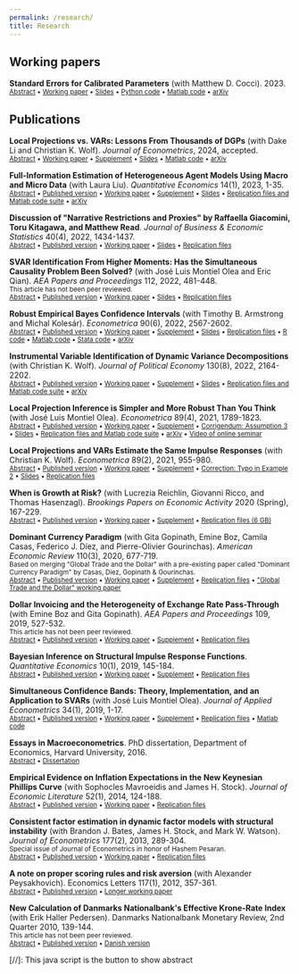 ```yaml
---
permalink: /research/
title: Research
---
```


## Working papers

**Standard Errors for Calibrated Parameters** (with Matthew D. Cocci). 2023.\
<small><a href="#/" onclick="visib('calibration')">Abstract</a> &bull; [Working paper](../files/calibration.pdf) &bull; [Slides](../files/calibration_slides.pdf) &bull; [Python code](https://github.com/mikkelpm/stderr_calibration_python) &bull; [Matlab code](https://github.com/mikkelpm/stderr_calibration_matlab) &bull; [arXiv](https://arxiv.org/abs/2109.08109)</small>
<div id="calibration" style="display: none; text-align: justify; line-height: 1.1; margin: -1em 0em 1em 0em" ><small>
Calibration, the practice of choosing the parameters of a structural model to match certain empirical moments, can be viewed as minimum distance estimation. Existing standard error formulas for such estimators require a consistent estimate of the correlation structure of the empirical moments, which is often unavailable in practice. Instead, the variances of the individual empirical moments are usually readily estimable. Using only these variances, we derive conservative standard errors and confidence intervals for the structural parameters that are valid even under the worst-case correlation structure. In the over-identified case, we show that the moment weighting scheme that minimizes the worst-case estimator variance amounts to a moment selection problem with a simple solution. Finally, we develop tests of over-identifying or parameter restrictions. We apply our methods empirically to a model of menu cost pricing for multi-product firms and to a heterogeneous agent New Keynesian model.
</small></div>


## Publications

**Local Projections vs. VARs: Lessons From Thousands of DGPs** (with Dake Li and Christian K. Wolf). *Journal of Econometrics*, 2024, accepted.\
<small><a href="#/" onclick="visib('lp-var-simul')">Abstract</a> &bull; [Working paper](../files/lp_var_simul.pdf) &bull; [Supplement](../files/lp_var_simul_supplement.pdf) &bull; [Slides](../files/lp_var_simul_slides.pdf) &bull; [Matlab code](https://github.com/dake-li/lp_var_simul) &bull; [arXiv](https://arxiv.org/abs/2104.00655)</small>
<div id="lp-var-simul" style="display: none; text-align: justify; line-height: 1.1; margin: -1em 0em 1em 0em" ><small>
We conduct a simulation study of Local Projection (LP) and Vector Autoregression (VAR) estimators of structural impulse responses across thousands of data generating processes, designed to mimic the properties of the universe of U.S. macroeconomic data. Our analysis considers various identification schemes and several variants of LP and VAR estimators, employing bias correction, shrinkage, or model averaging. A clear bias-variance trade-off emerges: LP estimators have lower bias than VAR estimators, but they also have substantially higher variance at intermediate and long horizons. Bias-corrected LP is the preferred method if and only if the researcher overwhelmingly prioritizes bias. For researchers who also care about precision, VAR methods are the most attractive&mdash;Bayesian VARs at short and long horizons, and least-squares VARs at intermediate and long horizons.
</small></div>

**Full-Information Estimation of Heterogeneous Agent Models Using Macro and Micro Data** (with Laura Liu). *Quantitative Economics* 14(1), 2023, 1-35.\
<small><a href="#/" onclick="visib('het_agents')">Abstract</a> &bull; [Published version](https://doi.org/10.3982/QE1810) &bull; [Working paper](../files/het_agents.pdf) &bull; [Supplement](../files/het_agents_supplement.pdf) &bull; [Slides](../files/het_agents_slides.pdf) &bull; [Replication files and Matlab code suite](https://github.com/mikkelpm/het_agents_bayes) &bull; [arXiv](https://arxiv.org/abs/2101.04771)</small>
<div id="het_agents" style="display: none; text-align: justify; line-height: 1.1; margin: -1em 0em 1em 0em" ><small>
We develop a generally applicable full-information inference method for heterogeneous agent models, combining aggregate time series data and repeated cross sections of micro data. To handle unobserved aggregate state variables that affect cross-sectional distributions, we compute a numerically unbiased estimate of the model-implied likelihood function. Employing the likelihood estimate in a Markov Chain Monte Carlo algorithm, we obtain fully efficient and valid Bayesian inference. Evaluation of the micro part of the likelihood lends itself naturally to parallel computing. Numerical illustrations in models with heterogeneous households or firms demonstrate that the proposed full-information method substantially sharpens inference relative to using only macro data, and for some parameters micro data is essential for identification.
</small></div>

**Discussion of "Narrative Restrictions and Proxies" by Raffaella Giacomini, Toru Kitagawa, and Matthew Read**. *Journal of Business & Economic Statistics* 40(4), 2022, 1434-1437.\
<small><a href="#/" onclick="visib('narrative_discussion')">Abstract</a> &bull; [Published version](https://doi.org/10.1080/07350015.2022.2096042) &bull; [Working paper](../files/narrative_discussion.pdf) &bull; [Slides](../files/narrative_discussion_slides.pdf) &bull; [Replication files](../files/narrative_discussion_replication.zip)</small>
<div id="narrative_discussion" style="display: none; text-align: justify; line-height: 1.1; margin: -1em 0em 1em 0em" ><small>
In this discussion of an insightful paper by Giacomini, Kitagawa & Read (GKR), I make two points. First, the proxy approach to exploiting narrative restrictions has several appealing robustness properties relative to the likelihood approaches of Antolín-Díaz &amp; Rubio-Ramírez&nbsp;(2018) and GKR (2021): The proxy approach allows the narrative signals to be imperfect and arrive non-randomly, and furthermore, the economic shocks are allowed to be non-invertible. Second, the weak instrument problem that GKR discuss can be overcome by using procedures designed for small samples, such as permutation tests.
</small></div>

**SVAR Identification From Higher Moments: Has the Simultaneous Causality Problem Been Solved?** (with José Luis Montiel Olea and Eric Qian). *AEA Papers and Proceedings* 112, 2022, 481-448.\
<small>This article has not been peer reviewed.<br>
<a href="#/" onclick="visib('higher_moments')">Abstract</a> &bull; [Published version](https://doi.org/10.1257/pandp.20221047) &bull; [Working paper](../files/svar_higher_moments.pdf) &bull; [Slides](../files/svar_higher_moments_slides.pdf) &bull; [Replication files](https://github.com/eric-qian/higher_moments)</small>
<div id="higher_moments" style="display: none; text-align: justify; line-height: 1.1; margin: -1em 0em 1em 0em" ><small>
Two recent strands of the literature on Structural Vector Autoregressions (SVARs) use higher moments for identification. One of them exploits independence and non-Gaussianity of the shocks; the other, stochastic volatility (heteroskedasticity). These approaches achieve point identification without imposing exclusion or sign restrictions. &nbsp;We review this work critically, and contrast its goals with the separate research program that has pushed for macroeconometrics to rely more heavily on credible economic restrictions and institutional knowledge, as is the standard in microeconometric policy evaluation. Identification based on higher moments imposes substantively stronger assumptions on the shock process than standard second-order SVAR identification methods do. We recommend that these assumptions be tested in applied work. Even when the assumptions are not rejected, inference based on higher moments necessarily demands more from a finite sample than standard approaches do. Thus, in our view, weak identification issues should be given high priority by applied users.
</small></div>

**Robust Empirical Bayes Confidence Intervals** (with Timothy B. Armstrong and Michal Kolesár). *Econometrica* 90(6), 2022, 2567-2602.\
<small><a href="#/" onclick="visib('ebci')">Abstract</a> &bull; [Published version](https://doi.org/10.3982/ECTA18597) &bull; [Working paper](../files/ebci.pdf) &bull; [Supplement](../files/ebci_supplement.pdf) &bull; [Slides](../files/ebci_slides.pdf) &bull; [Replication files](../files/ebci_replication.zip) &bull; [R code](https://github.com/kolesarm/ebci) &bull; [Matlab code](https://github.com/mikkelpm/ebci_matlab) &bull; [Stata code](https://github.com/kolesarm/ebciStata) &bull; [arXiv](https://arxiv.org/abs/2004.03448)</small>
<div id="ebci" style="display: none; text-align: justify; line-height: 1.1; margin: -1em 0em 1em 0em" ><small>
We construct robust empirical Bayes confidence intervals (EBCIs) in a normal means problem. The intervals are centered at the usual linear empirical Bayes estimator, but use a critical value accounting for shrinkage. Parametric EBCIs that assume a normal distribution for the means (Morris, 1983) may substantially undercover when this assumption is violated. In contrast, our EBCIs control coverage regardless of the means distribution, while remaining close in length to the parametric EBCIs when the means are indeed Gaussian. If the means are treated as fixed, our EBCIs have an average coverage guarantee: the coverage probability is at least $1-\alpha$ on average across the $n$ EBCIs for each of the means. Our empirical application considers the effects of U.S. neighborhoods on intergenerational mobility.
</small></div>

**Instrumental Variable Identification of Dynamic Variance Decompositions** (with Christian K. Wolf). *Journal of Political Economy* 130(8), 2022, 2164-2202.\
<small><a href="#/" onclick="visib('decomp_iv')">Abstract</a> &bull; [Published version](https://doi.org/10.1086/720141) &bull; [Working paper](../files/decomp_iv.pdf) &bull; [Supplement](../files/decomp_iv_supplement.pdf) &bull; [Slides](../files/decomp_iv_slides.pdf) &bull; [Replication files and Matlab code suite](https://github.com/mikkelpm/svma_iv) &bull; [arXiv](http://arxiv.org/abs/2011.01380)</small>
<div id="decomp_iv" style="display: none; text-align: justify; line-height: 1.1; margin: -1em 0em 1em 0em" ><small>
Macroeconomists increasingly use external sources of exogenous variation for causal inference. However, unless such external instruments (proxies) capture the underlying shock without measurement error, existing methods are silent on the importance of that shock for macroeconomic fluctuations. We show that, in a general moving average model with external instruments, variance decompositions for the instrumented shock are interval-identified, with informative bounds. Various additional restrictions guarantee point identification of both variance and historical decompositions. Unlike SVAR analysis, our methods do not require invertibility. Applied to U.S. data, they give a tight upper bound on the importance of monetary shocks for inflation dynamics.
</small></div>

**Local Projection Inference is Simpler and More Robust Than You Think** (with José Luis Montiel Olea). *Econometrica* 89(4), 2021, 1789-1823.\
<small><a href="#/" onclick="visib('lp_inference')">Abstract</a> &bull; [Published version](https://doi.org/10.3982/ECTA18756) &bull; [Working paper](../files/lp_inference.pdf) &bull; [Supplement](../files/lp_inference_supplement.pdf) &bull; [Corrigendum: Assumption 3](../files/lp_inference_corrigendum.pdf) &bull; [Slides](../files/lp_inference_slides.pdf) &bull; [Replication files and Matlab code suite](https://github.com/jm4474/Lag-augmented_LocalProjections) &bull; [arXiv](https://arxiv.org/abs/2007.13888) &bull; [Video of online seminar](https://youtu.be/UrFoU8GsoBs)</small>
<div id="lp_inference" style="display: none; text-align: justify; line-height: 1.1; margin: -1em 0em 1em 0em" ><small>
Applied macroeconomists often compute confidence intervals for impulse responses using local projections, i.e., direct linear regressions of future outcomes on current covariates. This paper proves that local projection inference robustly handles two issues that commonly arise in applications: highly persistent data and the estimation of impulse responses at long horizons. &nbsp;We consider local projections that control for lags of the variables in the regression. We show that lag-augmented local projections with normal critical values are asymptotically valid uniformly over (i) both stationary and non-stationary data, and also over (ii) a wide range of response horizons. Moreover, lag augmentation obviates the need to correct standard errors for serial correlation in the regression residuals. Hence, local projection inference is arguably both simpler than previously thought and more robust than standard autoregressive inference, whose validity is known to depend sensitively on the persistence of the data and on the length of the horizon.
</small></div>

**Local Projections and VARs Estimate the Same Impulse Responses** (with Christian K. Wolf). *Econometrica* 89(2), 2021, 955-980.\
<small><a href="#/" onclick="visib('lp_var')">Abstract</a> &bull; [Published version](https://doi.org/10.3982/ECTA17813) &bull; [Working paper](../files/lp_var.pdf) &bull; [Supplement](../files/lp_var_supplement.pdf) &bull; [Correction: Typo in Example 2](../files/lp_var_corrigendum.pdf) &bull; [Slides](../files/lp_var_slides.pdf) &bull; [Replication files](../files/lp_var_replication.zip)</small>
<div id="lp_var" style="display: none; text-align: justify; line-height: 1.1; margin: -1em 0em 1em 0em" ><small>
We prove that local projections (LPs) and Vector Autoregressions (VARs) estimate the same impulse responses. This nonparametric result only requires unrestricted lag structures. We discuss several implications: (i) LP and VAR estimators are not conceptually separate procedures; instead, they are simply two dimension reduction techniques with common estimand but different finite-sample properties. (ii) VAR-based structural identification -&nbsp;including short-run, long-run, or sign restrictions -&nbsp;can equivalently be performed using LPs, and <em>vice versa</em>. (iii) Structural estimation with an instrument (proxy) can be carried out by ordering the instrument first in a recursive VAR, even under non-invertibility. (iv) Linear VARs are as robust to non-linearities as linear LPs.
</small></div>

**When is Growth at Risk?** (with Lucrezia Reichlin, Giovanni Ricco, and Thomas Hasenzagl). *Brookings Papers on Economic Activity* 2020 (Spring), 167-229.\
<small><a href="#/" onclick="visib('gar')">Abstract</a> &bull; [Published version](https://www.brookings.edu/bpea-articles/when-is-growth-at-risk/) &bull; [Working paper](../files/gar.pdf) &bull; [Supplement](../files/gar_supplement.pdf) &bull; [Replication files (6 GB)](https://www.dropbox.com/s/68lmjwgzfexvap2/replication_files.zip?dl=0)</small>
<div id="gar" style="display: none; text-align: justify; line-height: 1.1; margin: -1em 0em 1em 0em" ><small>
This paper empirically evaluates the potentially non-linear nexus between financial indicators and the distribution of future GDP growth, using a rich set of macroeconomic and financial variables covering 13 advanced economies. We evaluate the out-of-sample forecast performance of financial variables for GDP growth, including a fully real-time exercise based on a flexible non-parametric model. We also use a parametric model to estimate the moments of the time-varying distribution of GDP and evaluate their in-sample estimation uncertainty. Our overall conclusion is pessimistic: Moments other than the conditional mean are poorly estimated, and no predictors we consider provide robust and precise advance warnings of tail risks or indeed about any features of the GDP growth distribution other than the mean. In particular, financial variables contribute little to such distributional forecasts, beyond the information contained in real indicators.
</small></div>

**Dominant Currency Paradigm** (with Gita Gopinath, Emine Boz, Camila Casas, Federico J. Díez, and Pierre-Olivier Gourinchas). *American Economic Review* 110(3), 2020, 677-719.\
<small>Based on merging "Global Trade and the Dollar" with a pre-existing paper called "Dominant Currency Paradigm" by Casas, Diez, Gopinath & Gourinchas.<br>
<a href="#/" onclick="visib('dcp')">Abstract</a> &bull; [Published version](https://www.aeaweb.org/articles?id=10.1257/aer.20171201) &bull; [Working paper](../files/dcp.pdf) &bull; [Supplement](../files/dcp_supplement.pdf) &bull; [Replication files](https://doi.org/10.3886/E111161V1) &bull; ["Global Trade and the Dollar" working paper](../files/global_trade_dollar.pdf)</small>
<div id="dcp" style="display: none; text-align: justify; line-height: 1.1; margin: -1em 0em 1em 0em" ><small>
We propose a 'dominant currency paradigm' with three key features: dominant currency pricing, pricing complementarities, and imported inputs in production. We test this paradigm using a new data set of bilateral price and volume indices for more than 2,500 country pairs that covers 91% of world trade, as well as detailed firm-product-country data for Colombian exports and imports. In strong support of the paradigm we find that: (1) Non-commodities terms of trade are uncorrelated with exchange rates. (2) The dollar exchange rate quantitatively dominates the bilateral exchange rate in price pass-through and trade elasticity regressions, and this effect is increasing in the share of imports invoiced in dollars. (3) U.S. import volumes are significantly less sensitive to bilateral exchange rates, compared to other countries' imports. (4) A 1% U.S. dollar appreciation against all other currencies predicts a 0.6% decline within a year in the volume of total trade between countries in the rest of the world, controlling for the global business cycle. We characterize the transmission of, and spillovers from, monetary policy shocks in this environment.
</small></div>

**Dollar Invoicing and the Heterogeneity of Exchange Rate Pass-Through** (with Emine Boz and Gita Gopinath). *AEA Papers and Proceedings* 109, 2019, 527-532.\
<small>This article has not been peer reviewed.<br>
<a href="#/" onclick="visib('dollar_inv_het')">Abstract</a> &bull; [Published version](https://www.aeaweb.org/articles?id=10.1257/pandp.20191009) &bull; [Working paper](../files/dollar_inv_het.pdf) &bull; [Supplement](../files/dollar_inv_het_supplement.pdf) &bull; [Replication files](https://www.dropbox.com/s/1o467vl6cuf4hq4/code_data.zip?dl=0)</small>
<div id="dollar_inv_het" style="display: none; text-align: justify; line-height: 1.1; margin: -1em 0em 1em 0em" ><small>
We show empirically that the variation across country pairs in exchange rate pass-through and trade elasticity is meaningfully explained by the dollar's dominance as invoicing currency. We use a hierarchical Bayesian approach to directly and flexibly model pass-through heterogeneity conditional on the invoicing currency share. We estimate that the importer's country-level dollar invoicing share explains 15 percent of the overall variance across trading pairs in dollar exchange rate pass-through into bilateral prices.
</small></div>

**Bayesian Inference on Structural Impulse Response Functions**. *Quantitative Economics* 10(1), 2019, 145-184.\
<small><a href="#/" onclick="visib('irf_bayes')">Abstract</a> &bull; [Published version](http://qeconomics.org/ojs/index.php/qe/article/view/644) &bull; [Working paper](../files/irf_bayes.pdf) &bull; [Supplement](../files/irf_bayes_supplement.pdf) &bull; [Replication files](../files/irf_bayes_replication.zip)</small>
<div id="irf_bayes" style="display: none; text-align: justify; line-height: 1.1; margin: -1em 0em 1em 0em" ><small>
I propose to estimate structural impulse responses from macroeconomic time series by doing Bayesian inference on the Structural Vector Moving Average representation of the data. This approach has two advantages over Structural Vector Autoregressions. First, it imposes prior information directly on the impulse responses in a flexible and transparent manner. Second, it can handle noninvertible impulse response functions, which are often encountered in applications. Rapid simulation of the posterior distribution of the impulse responses is possible using an algorithm that exploits the Whittle likelihood. The impulse responses are partially identified, and I derive the frequentist asymptotics of the Bayesian procedure to show which features of the prior information are updated by the data. The procedure is used to estimate the effects of technological news shocks on the U.S. business cycle.
</small></div>

**Simultaneous Confidence Bands: Theory, Implementation, and an Application to SVARs** (with José Luis Montiel Olea). *Journal of Applied Econometrics* 34(1), 2019, 1-17.\
<small><a href="#/" onclick="visib('conf_band')">Abstract</a> &bull; [Published version](http://dx.doi.org/10.1002/jae.2656) &bull; [Working paper](../files/conf_band.pdf) &bull; [Supplement](../files/conf_band_supplement.pdf) &bull; [Replication files](http://qed.econ.queensu.ca/jae/datasets/monteil001/) &bull; [Matlab code](https://github.com/jm4474/Confidence_Bands)</small>
<div id="conf_band" style="display: none; text-align: justify; line-height: 1.1; margin: -1em 0em 1em 0em" ><small>
Simultaneous confidence bands are versatile tools for visualizing estimation uncertainty for parameter vectors, such as impulse response functions. In linear models, it is known that that the sup-t confidence band is narrower than commonly used alternatives, for example Bonferroni and projection bands. We show that the same ranking applies asymptotically&nbsp;even in general nonlinear models, such as VARs. Moreover, we provide further justification for the sup-t band by showing that it is the optimal default choice when the researcher does not know the audience's preferences. Complementing existing plug-in and bootstrap implementations, we propose a computationally convenient Bayesian sup-t band with exact finite-sample simultaneous credibility. In an application to SVAR impulse response function estimation, the sup-t band - which has been surprisingly overlooked in this setting - is at least 35% narrower than other off-the-shelf simultaneous bands.
</small></div>

**Essays in Macroeconometrics**. PhD dissertation, Department of Economics, Harvard University, 2016.\
<small><a href="#/" onclick="visib('dissertation')">Abstract</a> &bull; [Dissertation](../files/dissertation_mikkel_plagborg_moller.pdf)</small>
<div id="dissertation" style="display: none; text-align: justify; line-height: 1.1; margin: -1em 0em 1em 0em" ><small>
This dissertation consists of three independent chapters on econometric methods for macroeconomic analysis. In the first chapter, I propose to estimate structural impulse response functions from macroeconomic time series by doing Bayesian inference on the Structural Vector Moving Average representation of the data. This approach has two advantages over Structural Vector Autoregression analysis: It imposes prior information directly on the impulse responses in a flexible and transparent manner, and it can handle noninvertible impulse response functions. The second chapter, which is coauthored with B. J. Bates, J. H. Stock, and M. W. Watson, considers the estimation of dynamic factor models when there is temporal instability in the factor loadings. We show that the principal components estimator is robust to empirically large amounts of instability. The robustness carries over to regressions based on estimated factors, but not to estimation of the number of factors. In the third chapter, I develop shrinkage methods for smoothing an estimated impulse response function. I propose a data-dependent criterion for selecting the degree of smoothing to optimally trade off bias and variance, and I devise novel shrinkage confidence sets with valid frequentist coverage.
</small></div>

**Empirical Evidence on Inflation Expectations in the New Keynesian Phillips Curve** (with Sophocles Mavroeidis and James H. Stock). *Journal of Economic Literature* 52(1), 2014, 124-188.\
<small><a href="#/" onclick="visib('infl_expns_nkpc')">Abstract</a> &bull; [Published version](http://dx.doi.org/10.1257/jel.52.1.124) &bull; [Working paper](../files/infl_expns_nkpc.pdf) &bull; [Replication files](https://www.aeaweb.org/jel/app/mar14_Mav_doc.zip)</small>
<div id="infl_expns_nkpc" style="display: none; text-align: justify; line-height: 1.1; margin: -1em 0em 1em 0em" ><small>
We review the main identification strategies and empirical evidence on the role of expectations in the New Keynesian Phillips curve, paying particular attention to the issue of weak identification. Our goal is to provide a clear understanding of the role of expectations that integrates across the different papers and specifications in the literature. We discuss the properties of the various limited-information econometric methods used in the literature and provide explanations of why they produce conflicting results. Using a common dataset and a flexible empirical approach, we find that researchers are faced with substantial specification uncertainty, as different combinations of various a priori reasonable specification choices give rise to a vast set of point estimates. Moreover, given a specification, estimation is subject to considerable sampling uncertainty due to weak identification. We highlight the assumptions that seem to matter most for identification and the configuration of point estimates. We conclude that the literature has reached a limit on how much can be learned about the New Keynesian Phillips curve from aggregate macroeconomic time series. New identification approaches and new datasets are needed to reach an empirical consensus.
</small></div>

**Consistent factor estimation in dynamic factor models with structural instability** (with Brandon J. Bates, James H. Stock, and Mark W. Watson). *Journal of Econometrics* 177(2), 2013, 289-304.\
<small>Special issue of Journal of Econometrics in honor of Hashem Pesaran.<br>
<a href="#/" onclick="visib('dfm_instability')">Abstract</a> &bull; [Published version](http://dx.doi.org/10.1016/j.jeconom.2013.04.014) &bull; [Working paper](../files/dfm_instability.pdf) &bull; [Replication files](../files/dfm_instability_replication.zip)</small>
<div id="dfm_instability" style="display: none; text-align: justify; line-height: 1.1; margin: -1em 0em 1em 0em" ><small>
This paper considers the estimation of approximate dynamic factor models when there is temporal instability in the factor loadings. We characterize the type and magnitude of instabilities under which the principal components estimator of the factors is consistent and find that these instabilities can be larger than earlier theoretical calculations suggest. We also discuss implications of our results for the robustness of regressions based on the estimated factors and of estimates of the number of factors in the presence of parameter instability. Simulations calibrated to an empirical application indicate that instability in the factor loadings has a limited impact on estimation of the factor space and diffusion index forecasting, whereas estimation of the number of factors is more substantially affected.
</small></div>

**A note on proper scoring rules and risk aversion** (with Alexander Peysakhovich). Economics Letters 117(1), 2012, 357-361.\
<small><a href="#/" onclick="visib('scoring_rules')">Abstract</a> &bull; [Published version](http://dx.doi.org/10.1016/j.econlet.2012.05.030) &bull; [Longer working paper](../files/scoring_rules.pdf)</small>
<div id="scoring_rules" style="display: none; text-align: justify; line-height: 1.1; margin: -1em 0em 1em 0em" ><small>
When risk averse forecasters are presented with risk neutral proper scoring rules, they report probabilities whose ratios are shaded towards 1. If elicited probabilities are used as inputs to decision-making, naive elicitors may violate first-order stochastic dominance.
</small></div>

**New Calculation of Danmarks Nationalbank's Effective Krone-Rate Index** (with Erik Haller Pedersen). Danmarks Nationalbank Monetary Review, 2nd Quarter 2010, 139-144.\
<small>This article has not been peer reviewed.<br>
<a href="#/" onclick="visib('efer')">Abstract</a> &bull; [Published version](http://www.nationalbanken.dk/en/publications/Documents/2010/07/new_calculation_2Q_2010_A.pdf) &bull; [Danish version](http://www.nationalbanken.dk/da/publikationer/Documents/2010/06/kvo_2kvt_dk.pdf)</small>
<div id="efer" style="display: none; text-align: justify; line-height: 1.1; margin: -1em 0em 1em 0em" ><small>
Danmarks Nationalbank regularly publishes an index of the development in the strength of the krone, the effective krone-rate index, and an index of the competitiveness of the Danish manufacturing sector, the real effective krone-rate index. Changing trade patterns make it necessary to revise the weights of the currencies in the index from time to time. The 2009 weights are presented below. The most recent revision of the weights is documented in Pedersen (2004).
</small></div>


[//]: This java script is the button to show abstract
<script>
 function visib(id) {
  var x = document.getElementById(id);
  if (x.style.display === "block") {
    x.style.display = "none";
  } else {
    x.style.display = "block";
  }
}
</script>